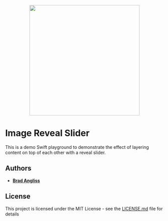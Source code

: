 
<p align="center">
  <img src="https://github.com/user-attachments/assets/442902f8-f680-4523-a7c5-83ebef087d16" width="350" height="350"/>
</p>

# Image Reveal Slider


This is a demo Swift playground to demonstrate the effect of layering content on top of each other with a reveal slider.

## Authors

* **[Brad Angliss](https://www.github.com/BradAngliss)**

## License

This project is licensed under the MIT License - see the [LICENSE.md](https://github.com/BradAngliss/ImageRevealSlider/blob/master/LICENSE) file for details
